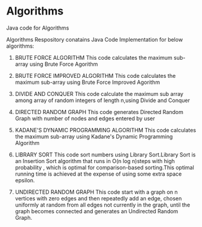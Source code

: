 # Algorithms
Java code for Algorithms

Algorithms Respository conatains Java Code Implementation for below algorithms:

1. BRUTE FORCE ALGORITHM
This code calculates the maximum sub-array using Brute Force Agorithm

2. BRUTE FORCE IMPROVED ALGORITHM
This code calculates the maximum sub-array using Brute Force Improved Agorithm

3. DIVIDE AND CONQUER
This code calculate the maximum sub array among array of random integers of length n,using Divide and Conquer

4. DIRECTED RANDOM GRAPH
This code generates Directed Random Graph with number of nodes and edges entered by user

5. KADANE'S DYNAMIC PROGRAMMING ALGORITHM
This code calculates the maximum sub-array using Kadane's Dynamic Programming Algorithm

6. LIBRARY SORT
This code sort numbers using Library Sort.Library Sort is an Insertion Sort algorithm that runs in O(n log n)steps with high probability , 
which is optimal for comparison-based sorting.This optimal running time is achieved at the expense of using some extra space epsilon.

7. UNDIRECTED RANDOM GRAPH
This code start with a graph on n vertices with zero edges and then repeatedly add an edge, chosen uniformly at random from all edges not 
currently in the graph, until the graph becomes connected and generates an Undirected Random Graph.
